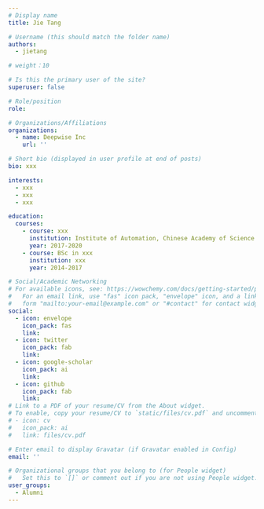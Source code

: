 ```yaml
---
# Display name
title: Jie Tang

# Username (this should match the folder name)
authors:
  - jietang

# weight：10

# Is this the primary user of the site?
superuser: false

# Role/position
role: 

# Organizations/Affiliations
organizations:
  - name: Deepwise Inc
    url: ''

# Short bio (displayed in user profile at end of posts)
bio: xxx

interests:
  - xxx
  - xxx
  - xxx

education:
  courses:
    - course: xxx
      institution: Institute of Automation, Chinese Academy of Science
      year: 2017-2020
    - course: BSc in xxx
      institution: xxx
      year: 2014-2017

# Social/Academic Networking
# For available icons, see: https://wowchemy.com/docs/getting-started/page-builder/#icons
#   For an email link, use "fas" icon pack, "envelope" icon, and a link in the
#   form "mailto:your-email@example.com" or "#contact" for contact widget.
social:
  - icon: envelope
    icon_pack: fas
    link: 
  - icon: twitter
    icon_pack: fab
    link: 
  - icon: google-scholar
    icon_pack: ai
    link: 
  - icon: github
    icon_pack: fab
    link: 
# Link to a PDF of your resume/CV from the About widget.
# To enable, copy your resume/CV to `static/files/cv.pdf` and uncomment the lines below.
# - icon: cv
#   icon_pack: ai
#   link: files/cv.pdf

# Enter email to display Gravatar (if Gravatar enabled in Config)
email: ''

# Organizational groups that you belong to (for People widget)
#   Set this to `[]` or comment out if you are not using People widget.
user_groups:
  - Alumni
---
```


